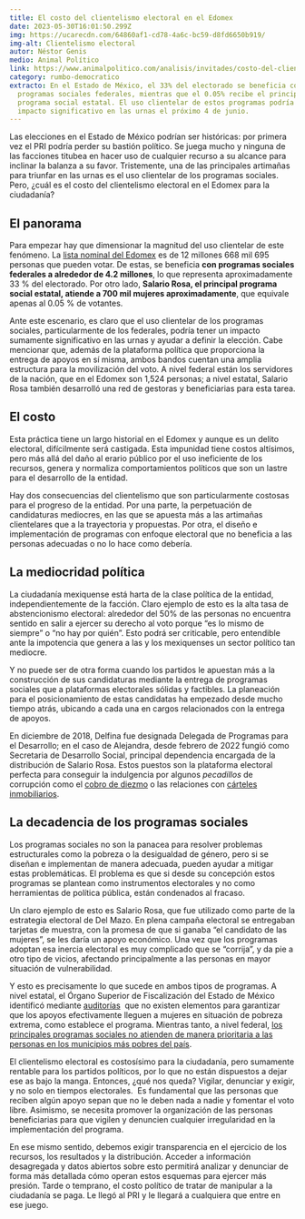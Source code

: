 ```yaml
---
title: El costo del clientelismo electoral en el Edomex
date: 2023-05-30T16:01:50.299Z
img: https://ucarecdn.com/64860af1-cd78-4a6c-bc59-d8fd6650b919/
img-alt: Clientelismo electoral
autor: Néstor Genis
medio: Animal Político
link: https://www.animalpolitico.com/analisis/invitades/costo-del-clientelismo-electoral-edomex
category: rumbo-democratico
extracto: En el Estado de México, el 33% del electorado se beneficia con
  programas sociales federales, mientras que el 0.05% recibe el principal
  programa social estatal. El uso clientelar de estos programas podría tener un
  impacto significativo en las urnas el próximo 4 de junio.
---
```

Las elecciones en el Estado de México podrían ser históricas: por primera vez el PRI podría perder su bastión político. Se juega mucho y ninguna de las facciones titubea en hacer uso de cualquier recurso a su alcance para inclinar la balanza a su favor. Tristemente, una de las principales artimañas para triunfar en las urnas es el uso clientelar de los programas sociales. Pero, ¿cuál es el costo del clientelismo electoral en el Edomex para la ciudadanía?

## El panorama

Para empezar hay que dimensionar la magnitud del uso clientelar de este fenómeno. La [lista nominal del Edomex](https://www.ine.mx/credencial/estadisticas-lista-nominal-padron-electoral/) es de 12 millones 668 mil 695 personas que pueden votar. De estas, se beneficia **con programas sociales federales a alrededor de 4.2 millones**, lo que representa aproximadamente 33 % del electorado. Por otro lado, **Salario Rosa, el principal programa social estatal, atiende a 700 mil mujeres aproximadamente**, que equivale apenas al 0.05 % de votantes.

Ante este escenario, es claro que el uso clientelar de los programas sociales, particularmente de los federales, podría tener un impacto sumamente significativo en las urnas y ayudar a definir la elección. Cabe mencionar que, además de la plataforma política que proporciona la entrega de apoyos en sí misma, ambos bandos cuentan una amplia estructura para la movilización del voto. A nivel federal están los servidores de la nación, que en el Edomex son 1,524 personas; a nivel estatal, Salario Rosa también desarrolló una red de gestoras y beneficiarias para esta tarea.

## El costo

Esta práctica tiene un largo historial en el Edomex y aunque es un delito electoral, difícilmente será castigada. Esta impunidad tiene costos altísimos, pero más allá del daño al erario público por el uso ineficiente de los recursos, genera y normaliza comportamientos políticos que son un lastre para el desarrollo de la entidad.

Hay dos consecuencias del clientelismo que son particularmente costosas para el progreso de la entidad. Por una parte, la perpetuación de candidaturas mediocres, en las que se apuesta más a las artimañas clientelares que a la trayectoria y propuestas. Por otra, el diseño e implementación de programas con enfoque electoral que no beneficia a las personas adecuadas o no lo hace como debería.

## La mediocridad política

La ciudadanía mexiquense está harta de la clase política de la entidad, independientemente de la facción. Claro ejemplo de esto es la alta tasa de abstencionismo electoral: alrededor del 50% de las personas no encuentra sentido en salir a ejercer su derecho al voto porque “es lo mismo de siempre” o “no hay por quién”. Esto podrá ser criticable, pero entendible ante la impotencia que genera a las y los mexiquenses un sector político tan mediocre.

Y no puede ser de otra forma cuando los partidos le apuestan más a la construcción de sus candidaturas mediante la entrega de programas sociales que a plataformas electorales sólidas y factibles. La planeación para el posicionamiento de estas candidatas ha empezado desde mucho tiempo atrás, ubicando a cada una en cargos relacionados con la entrega de apoyos.

En diciembre de 2018, Delfina fue designada Delegada de Programas para el Desarrollo; en el caso de Alejandra, desde febrero de 2022 fungió como Secretaria de Desarrollo Social, principal dependencia encargada de la distribución de Salario Rosa. Estos puestos son la plataforma electoral perfecta para conseguir la indulgencia por algunos *pecadillos* de corrupción como el [cobro de diezmo](https://contralacorrupcion.mx/las-pruebas-del-diezmo-de-delfina-a-morena/) o las relaciones con [cárteles inmobiliarios](https://www.sinembargo.mx/09-05-2023/4356102).

## La decadencia de los programas sociales

Los programas sociales no son la panacea para resolver problemas estructurales como la pobreza o la desigualdad de género, pero si se diseñan e implementan de manera adecuada, pueden ayudar a mitigar estas problemáticas. El problema es que si desde su concepción estos programas se plantean como instrumentos electorales y no como herramientas de política pública, están condenados al fracaso.

Un claro ejemplo de esto es Salario Rosa, que fue utilizado como parte de la estrategia electoral de Del Mazo. En plena campaña electoral se entregaban tarjetas de muestra, con la promesa de que si ganaba “el candidato de las mujeres”, se les daría un apoyo económico. Una vez que los programas adoptan esa inercia electoral es muy complicado que se “corrija”, y da pie a otro tipo de vicios, afectando principalmente a las personas en mayor situación de vulnerabilidad.

Y esto es precisamente lo que sucede en ambos tipos de programas. A nivel estatal, el Órgano Superior de Fiscalización del Estado de México identificó mediante [auditorías](https://osfem.gob.mx/03_Transparencia/doc/CtasPub/Cta_2019/Estatal/Libros/Libro06.pdf)  que no existen elementos para garantizar que los apoyos efectivamente lleguen a mujeres en situación de pobreza extrema, como establece el programa. Mientras tanto, a nivel federal, [los principales programas sociales no atienden de manera prioritaria a las personas en los municipios más pobres del país](https://ucarecdn.com/869c6520-e2d6-4bca-9ac7-fd5a8dd3fbef/).

El clientelismo electoral es costosísimo para la ciudadanía, pero sumamente rentable para los partidos políticos, por lo que no están dispuestos a dejar ese as bajo la manga. Entonces, ¿qué nos queda? Vigilar, denunciar y exigir, y no solo en tiempos electorales.  Es fundamental que las personas que reciben algún apoyo sepan que no le deben nada a nadie y fomentar el voto libre. Asimismo, se necesita promover la organización de las personas beneficiarias para que vigilen y denuncien cualquier irregularidad en la implementación del programa.

En ese mismo sentido, debemos exigir transparencia en el ejercicio de los recursos, los resultados y la distribución. Acceder a información desagregada y datos abiertos sobre esto permitirá analizar y denunciar de forma más detallada cómo operan estos esquemas para ejercer más presión. Tarde o temprano, el costo político de tratar de manipular a la ciudadanía se paga. Le llegó al PRI y le llegará a cualquiera que entre en ese juego.